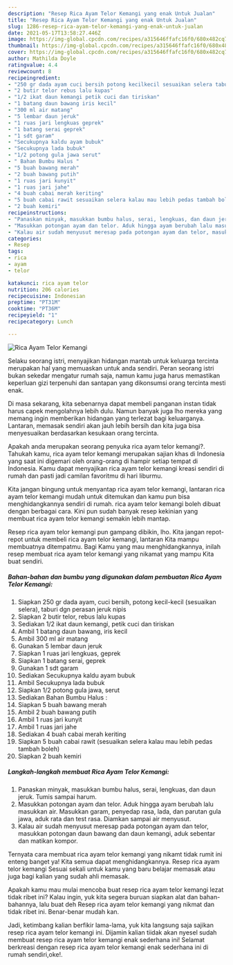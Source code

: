 ```yaml
---
description: "Resep Rica Ayam Telor Kemangi yang enak Untuk Jualan"
title: "Resep Rica Ayam Telor Kemangi yang enak Untuk Jualan"
slug: 1286-resep-rica-ayam-telor-kemangi-yang-enak-untuk-jualan
date: 2021-05-17T13:58:27.446Z
image: https://img-global.cpcdn.com/recipes/a315646ffafc16f0/680x482cq70/rica-ayam-telor-kemangi-foto-resep-utama.jpg
thumbnail: https://img-global.cpcdn.com/recipes/a315646ffafc16f0/680x482cq70/rica-ayam-telor-kemangi-foto-resep-utama.jpg
cover: https://img-global.cpcdn.com/recipes/a315646ffafc16f0/680x482cq70/rica-ayam-telor-kemangi-foto-resep-utama.jpg
author: Mathilda Doyle
ratingvalue: 4.4
reviewcount: 8
recipeingredient:
- "250 gr dada ayam cuci bersih potong kecilkecil sesuaikan selera taburi dgn perasan jeruk nipis"
- "2 butir telor rebus lalu kupas"
- "1/2 ikat daun kemangi petik cuci dan tiriskan"
- "1 batang daun bawang iris kecil"
- "300 ml air matang"
- "5 lembar daun jeruk"
- "1 ruas jari lengkuas geprek"
- "1 batang serai geprek"
- "1 sdt garam"
- "Secukupnya kaldu ayam bubuk"
- "Secukupnya lada bubuk"
- "1/2 potong gula jawa serut"
- " Bahan Bumbu Halus "
- "5 buah bawang merah"
- "2 buah bawang putih"
- "1 ruas jari kunyit"
- "1 ruas jari jahe"
- "4 buah cabai merah keriting"
- "5 buah cabai rawit sesuaikan selera kalau mau lebih pedas tambah boleh"
- "2 buah kemiri"
recipeinstructions:
- "Panaskan minyak, masukkan bumbu halus, serai, lengkuas, dan daun jeruk. Tumis sampai harum."
- "Masukkan potongan ayam dan telor. Aduk hingga ayam berubah lalu masukkan air. Masukkan garam, penyedap rasa, lada, dan parutan gula jawa, aduk rata dan test rasa. Diamkan sampai air menyusut."
- "Kalau air sudah menyusut meresap pada potongan ayam dan telor, masukkan potongan daun bawang dan daun kemangi, aduk sebentar dan matikan kompor."
categories:
- Resep
tags:
- rica
- ayam
- telor

katakunci: rica ayam telor 
nutrition: 206 calories
recipecuisine: Indonesian
preptime: "PT31M"
cooktime: "PT36M"
recipeyield: "1"
recipecategory: Lunch

---
```



![Rica Ayam Telor Kemangi](https://img-global.cpcdn.com/recipes/a315646ffafc16f0/680x482cq70/rica-ayam-telor-kemangi-foto-resep-utama.jpg)

Selaku seorang istri, menyajikan hidangan mantab untuk keluarga tercinta merupakan hal yang memuaskan untuk anda sendiri. Peran seorang istri bukan sekedar mengatur rumah saja, namun kamu juga harus memastikan keperluan gizi terpenuhi dan santapan yang dikonsumsi orang tercinta mesti enak.

Di masa  sekarang, kita sebenarnya dapat membeli panganan instan tidak harus capek mengolahnya lebih dulu. Namun banyak juga lho mereka yang memang ingin memberikan hidangan yang terlezat bagi keluarganya. Lantaran, memasak sendiri akan jauh lebih bersih dan kita juga bisa menyesuaikan berdasarkan kesukaan orang tercinta. 



Apakah anda merupakan seorang penyuka rica ayam telor kemangi?. Tahukah kamu, rica ayam telor kemangi merupakan sajian khas di Indonesia yang saat ini digemari oleh orang-orang di hampir setiap tempat di Indonesia. Kamu dapat menyajikan rica ayam telor kemangi kreasi sendiri di rumah dan pasti jadi camilan favoritmu di hari liburmu.

Kita jangan bingung untuk menyantap rica ayam telor kemangi, lantaran rica ayam telor kemangi mudah untuk ditemukan dan kamu pun bisa menghidangkannya sendiri di rumah. rica ayam telor kemangi boleh dibuat dengan berbagai cara. Kini pun sudah banyak resep kekinian yang membuat rica ayam telor kemangi semakin lebih mantap.

Resep rica ayam telor kemangi pun gampang dibikin, lho. Kita jangan repot-repot untuk membeli rica ayam telor kemangi, lantaran Kita mampu membuatnya ditempatmu. Bagi Kamu yang mau menghidangkannya, inilah resep membuat rica ayam telor kemangi yang nikamat yang mampu Kita buat sendiri.

<!--inarticleads1-->

##### Bahan-bahan dan bumbu yang digunakan dalam pembuatan Rica Ayam Telor Kemangi:

1. Siapkan 250 gr dada ayam, cuci bersih, potong kecil-kecil (sesuaikan selera), taburi dgn perasan jeruk nipis
1. Siapkan 2 butir telor, rebus lalu kupas
1. Sediakan 1/2 ikat daun kemangi, petik cuci dan tiriskan
1. Ambil 1 batang daun bawang, iris kecil
1. Ambil 300 ml air matang
1. Gunakan 5 lembar daun jeruk
1. Siapkan 1 ruas jari lengkuas, geprek
1. Siapkan 1 batang serai, geprek
1. Gunakan 1 sdt garam
1. Sediakan Secukupnya kaldu ayam bubuk
1. Ambil Secukupnya lada bubuk
1. Siapkan 1/2 potong gula jawa, serut
1. Sediakan  Bahan Bumbu Halus :
1. Siapkan 5 buah bawang merah
1. Ambil 2 buah bawang putih
1. Ambil 1 ruas jari kunyit
1. Ambil 1 ruas jari jahe
1. Sediakan 4 buah cabai merah keriting
1. Siapkan 5 buah cabai rawit (sesuaikan selera kalau mau lebih pedas tambah boleh)
1. Siapkan 2 buah kemiri




<!--inarticleads2-->

##### Langkah-langkah membuat Rica Ayam Telor Kemangi:

1. Panaskan minyak, masukkan bumbu halus, serai, lengkuas, dan daun jeruk. Tumis sampai harum.
1. Masukkan potongan ayam dan telor. Aduk hingga ayam berubah lalu masukkan air. Masukkan garam, penyedap rasa, lada, dan parutan gula jawa, aduk rata dan test rasa. Diamkan sampai air menyusut.
1. Kalau air sudah menyusut meresap pada potongan ayam dan telor, masukkan potongan daun bawang dan daun kemangi, aduk sebentar dan matikan kompor.




Ternyata cara membuat rica ayam telor kemangi yang nikamt tidak rumit ini enteng banget ya! Kita semua dapat menghidangkannya. Resep rica ayam telor kemangi Sesuai sekali untuk kamu yang baru belajar memasak atau juga bagi kalian yang sudah ahli memasak.

Apakah kamu mau mulai mencoba buat resep rica ayam telor kemangi lezat tidak ribet ini? Kalau ingin, yuk kita segera buruan siapkan alat dan bahan-bahannya, lalu buat deh Resep rica ayam telor kemangi yang nikmat dan tidak ribet ini. Benar-benar mudah kan. 

Jadi, ketimbang kalian berfikir lama-lama, yuk kita langsung saja sajikan resep rica ayam telor kemangi ini. Dijamin kalian tiidak akan nyesel sudah membuat resep rica ayam telor kemangi enak sederhana ini! Selamat berkreasi dengan resep rica ayam telor kemangi enak sederhana ini di rumah sendiri,oke!.

